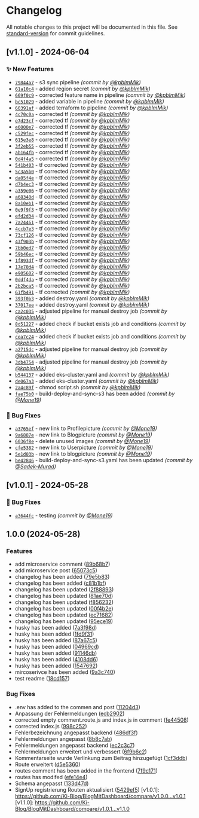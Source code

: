 # Changelog

All notable changes to this project will be documented in this file. See [standard-version](https://github.com/conventional-changelog/standard-version) for commit guidelines.

## [v1.1.0] - 2024-06-04
### :sparkles: New Features
- [`79844a7`](https://github.com/Ki-Blog/BlogMitDashboard/commit/79844a70873396f1bb9d966f323de3e4acacb125) - s3 sync pipeline *(commit by [@kpblmMik](https://github.com/kpblmMik))*
- [`61a10c4`](https://github.com/Ki-Blog/BlogMitDashboard/commit/61a10c4b4aab608db8f421754e1836a85b5a7e0c) - added region secret *(commit by [@kpblmMik](https://github.com/kpblmMik))*
- [`669f0c9`](https://github.com/Ki-Blog/BlogMitDashboard/commit/669f0c9bbb2a1055170380b57e0431f62bfe87fc) - corrected feature name in pipeline *(commit by [@kpblmMik](https://github.com/kpblmMik))*
- [`bc51029`](https://github.com/Ki-Blog/BlogMitDashboard/commit/bc510298ed49389b0bd3b4571cae5095cbda63cf) - added variable in pipeline *(commit by [@kpblmMik](https://github.com/kpblmMik))*
- [`60391af`](https://github.com/Ki-Blog/BlogMitDashboard/commit/60391afc7aa9a692bb9a3497310a8ba80cdb727b) - added terraform to pipeline *(commit by [@kpblmMik](https://github.com/kpblmMik))*
- [`4c70c0a`](https://github.com/Ki-Blog/BlogMitDashboard/commit/4c70c0a4db632e0f8822fd9f0307c53187783367) - corrected tf *(commit by [@kpblmMik](https://github.com/kpblmMik))*
- [`e7d23cf`](https://github.com/Ki-Blog/BlogMitDashboard/commit/e7d23cfe66a87d6900241080de961d226d8d1f72) - corrected tf *(commit by [@kpblmMik](https://github.com/kpblmMik))*
- [`e6000e7`](https://github.com/Ki-Blog/BlogMitDashboard/commit/e6000e760073cb0c4d6eb986690ce60b8742a2a9) - corrected tf *(commit by [@kpblmMik](https://github.com/kpblmMik))*
- [`c529fec`](https://github.com/Ki-Blog/BlogMitDashboard/commit/c529fec7da38b7796f85146cd5aa4f00faee4caf) - corrected tf *(commit by [@kpblmMik](https://github.com/kpblmMik))*
- [`615e3e8`](https://github.com/Ki-Blog/BlogMitDashboard/commit/615e3e887c6837151cbf48ff637c3b2081ca3f8b) - corrected tf *(commit by [@kpblmMik](https://github.com/kpblmMik))*
- [`3f2eb55`](https://github.com/Ki-Blog/BlogMitDashboard/commit/3f2eb55813539da624b31bb83b06a3fb0652ed36) - corrected tf *(commit by [@kpblmMik](https://github.com/kpblmMik))*
- [`ab164fb`](https://github.com/Ki-Blog/BlogMitDashboard/commit/ab164fb5225978c9f4135c6fe0d04f6b24b8dc94) - corrected tf *(commit by [@kpblmMik](https://github.com/kpblmMik))*
- [`0d4f4a5`](https://github.com/Ki-Blog/BlogMitDashboard/commit/0d4f4a5b8d766bf2b9272854ce9ebd8dd087ba2f) - corrected tf *(commit by [@kpblmMik](https://github.com/kpblmMik))*
- [`541b403`](https://github.com/Ki-Blog/BlogMitDashboard/commit/541b403fc3e8bbd3e495550123fa6fe68c39d200) - tf corrected *(commit by [@kpblmMik](https://github.com/kpblmMik))*
- [`5c3a5b0`](https://github.com/Ki-Blog/BlogMitDashboard/commit/5c3a5b025a2d728706719fa7ea38dd2d335e65d2) - tf corrected *(commit by [@kpblmMik](https://github.com/kpblmMik))*
- [`da05f4e`](https://github.com/Ki-Blog/BlogMitDashboard/commit/da05f4e7dab1ec0b1176217c2df119eadef20ce0) - tf corrected *(commit by [@kpblmMik](https://github.com/kpblmMik))*
- [`d7b4ec3`](https://github.com/Ki-Blog/BlogMitDashboard/commit/d7b4ec349d9249235d473284e865dfca3f5b065d) - tf corrected *(commit by [@kpblmMik](https://github.com/kpblmMik))*
- [`a359e06`](https://github.com/Ki-Blog/BlogMitDashboard/commit/a359e061902915cff630e9baa436fae6915cb956) - tf corrected *(commit by [@kpblmMik](https://github.com/kpblmMik))*
- [`a68340d`](https://github.com/Ki-Blog/BlogMitDashboard/commit/a68340de8355a0915ea534c9fb9efdc2cd56855f) - tf corrected *(commit by [@kpblmMik](https://github.com/kpblmMik))*
- [`8a10eb1`](https://github.com/Ki-Blog/BlogMitDashboard/commit/8a10eb1a1ada6b7b22643f14a938602b308fb6de) - tf corrected *(commit by [@kpblmMik](https://github.com/kpblmMik))*
- [`0e9f9f3`](https://github.com/Ki-Blog/BlogMitDashboard/commit/0e9f9f3cfa808e9e1ed5381fef9fd4f9e8ef1a43) - tf corrected *(commit by [@kpblmMik](https://github.com/kpblmMik))*
- [`efd2d34`](https://github.com/Ki-Blog/BlogMitDashboard/commit/efd2d34e98fe9468fe792723582eacf48e23fde2) - tf corrected *(commit by [@kpblmMik](https://github.com/kpblmMik))*
- [`7a24461`](https://github.com/Ki-Blog/BlogMitDashboard/commit/7a24461b45c892fc7e33bbe2e7b01533632b0f6c) - tf corrected *(commit by [@kpblmMik](https://github.com/kpblmMik))*
- [`4ccb7e3`](https://github.com/Ki-Blog/BlogMitDashboard/commit/4ccb7e31355ee0e6044de5184875cac8a04db117) - tf corrected *(commit by [@kpblmMik](https://github.com/kpblmMik))*
- [`73cf126`](https://github.com/Ki-Blog/BlogMitDashboard/commit/73cf1269cfa8cfc2b54f8ee62eadeed9693b0add) - tf corrected *(commit by [@kpblmMik](https://github.com/kpblmMik))*
- [`43f903b`](https://github.com/Ki-Blog/BlogMitDashboard/commit/43f903b39eb262d5542987a7b3c3b3ff194cb44e) - tf corrected *(commit by [@kpblmMik](https://github.com/kpblmMik))*
- [`7bb0ed7`](https://github.com/Ki-Blog/BlogMitDashboard/commit/7bb0ed7b8a56f6daedb47f564443476626105364) - tf corrected *(commit by [@kpblmMik](https://github.com/kpblmMik))*
- [`59b46ec`](https://github.com/Ki-Blog/BlogMitDashboard/commit/59b46eca981d57be6a49b4569fe011e078acc105) - tf corrected *(commit by [@kpblmMik](https://github.com/kpblmMik))*
- [`1f893df`](https://github.com/Ki-Blog/BlogMitDashboard/commit/1f893dfceafe882a379f2756f261b56f7649320c) - tf corrected *(commit by [@kpblmMik](https://github.com/kpblmMik))*
- [`17e70d4`](https://github.com/Ki-Blog/BlogMitDashboard/commit/17e70d49356ee7bd456378ed2cc635cc111ec671) - tf corrected *(commit by [@kpblmMik](https://github.com/kpblmMik))*
- [`e905602`](https://github.com/Ki-Blog/BlogMitDashboard/commit/e9056028994dd13c659eb27846671b008ffc7f5d) - tf corrected *(commit by [@kpblmMik](https://github.com/kpblmMik))*
- [`0ddf4da`](https://github.com/Ki-Blog/BlogMitDashboard/commit/0ddf4dae278a315139aa6691bf7d67435d5df981) - tf corrected *(commit by [@kpblmMik](https://github.com/kpblmMik))*
- [`2b2bca5`](https://github.com/Ki-Blog/BlogMitDashboard/commit/2b2bca5acdd140e02855410ceb59e1fdf946cb16) - tf corrected *(commit by [@kpblmMik](https://github.com/kpblmMik))*
- [`61fb491`](https://github.com/Ki-Blog/BlogMitDashboard/commit/61fb4914528c4f332872085f9b03367118302e61) - tf corrected *(commit by [@kpblmMik](https://github.com/kpblmMik))*
- [`393f0b3`](https://github.com/Ki-Blog/BlogMitDashboard/commit/393f0b370e327a5e6d0059c3bc3e9843713aea0f) - added destroy.yaml *(commit by [@kpblmMik](https://github.com/kpblmMik))*
- [`37017ee`](https://github.com/Ki-Blog/BlogMitDashboard/commit/37017ee11e0f80d3573adf7a1d9d6dbee944d548) - added destroy.yaml *(commit by [@kpblmMik](https://github.com/kpblmMik))*
- [`ca2c035`](https://github.com/Ki-Blog/BlogMitDashboard/commit/ca2c035ca252293a29d540da13dce7f60a3eac29) - adjusted pipeline for manual destroy job *(commit by [@kpblmMik](https://github.com/kpblmMik))*
- [`8d51227`](https://github.com/Ki-Blog/BlogMitDashboard/commit/8d5122740f123c96d4f34a213bb32eff123ccc86) - added check if bucket exists job and conditions *(commit by [@kpblmMik](https://github.com/kpblmMik))*
- [`cea7c24`](https://github.com/Ki-Blog/BlogMitDashboard/commit/cea7c2458b88fa7c4f20534b8c08e5cdd4d5a499) - added check if bucket exists job and conditions *(commit by [@kpblmMik](https://github.com/kpblmMik))*
- [`a2715dc`](https://github.com/Ki-Blog/BlogMitDashboard/commit/a2715dc7d583a24df3779d8d424d7207a3681191) - adjusted pipeline for manual destroy job *(commit by [@kpblmMik](https://github.com/kpblmMik))*
- [`3db4754`](https://github.com/Ki-Blog/BlogMitDashboard/commit/3db475488b9eb5d75cb97d1b51afedc6ee6f54d4) - adjusted pipeline for manual destroy job *(commit by [@kpblmMik](https://github.com/kpblmMik))*
- [`b544137`](https://github.com/Ki-Blog/BlogMitDashboard/commit/b544137a9de7dde286590be260665a22e3b6ea70) - added eks-cluster.yaml and *(commit by [@kpblmMik](https://github.com/kpblmMik))*
- [`de067a3`](https://github.com/Ki-Blog/BlogMitDashboard/commit/de067a3bdd054bb7f52f857817b43c17f69315b5) - added eks-cluster.yaml *(commit by [@kpblmMik](https://github.com/kpblmMik))*
- [`2a4c89f`](https://github.com/Ki-Blog/BlogMitDashboard/commit/2a4c89fa8eadaa5506f5f2a64d8a938b0ffee467) - chmod script.sh *(commit by [@kpblmMik](https://github.com/kpblmMik))*
- [`fae75b0`](https://github.com/Ki-Blog/BlogMitDashboard/commit/fae75b05c99fa14afb6958f9493b0ccd829e9f05) - build-deploy-and-sync-s3 has been added *(commit by [@Mone19](https://github.com/Mone19))*

### :bug: Bug Fixes
- [`a3765ef`](https://github.com/Ki-Blog/BlogMitDashboard/commit/a3765ef71e4dea55a0e7a2d8efcbe22df4c23cfd) - new link to Profilepicture *(commit by [@Mone19](https://github.com/Mone19))*
- [`9a6887e`](https://github.com/Ki-Blog/BlogMitDashboard/commit/9a6887e1e5a1749e3523ea59c1aab4b59fdf6827) - new link to Blogpicture *(commit by [@Mone19](https://github.com/Mone19))*
- [`6036f8e`](https://github.com/Ki-Blog/BlogMitDashboard/commit/6036f8e32671efb814e844e3ad686086336f73af) - delete unused images *(commit by [@Mone19](https://github.com/Mone19))*
- [`cfe5382`](https://github.com/Ki-Blog/BlogMitDashboard/commit/cfe5382d34cdcff1f3998e2a92fb3d07279432bb) - new link to Userpicture *(commit by [@Mone19](https://github.com/Mone19))*
- [`5e1d03b`](https://github.com/Ki-Blog/BlogMitDashboard/commit/5e1d03b450883706caf6fd4e4652efcc70d56367) - new link to blogpicture *(commit by [@Mone19](https://github.com/Mone19))*
- [`be42846`](https://github.com/Ki-Blog/BlogMitDashboard/commit/be4284644f110bc61b09a575d0a7c719f8db675f) - build-deploy-and-sync-s3.yaml has been updated *(commit by [@Sadek-Murad](https://github.com/Sadek-Murad))*


## [v1.0.1] - 2024-05-28
### :bug: Bug Fixes
- [`a3644fc`](https://github.com/Ki-Blog/BlogMitDashboard/commit/a3644fca9b978bcaad8f53aacf2978daa0702ca1) - testing *(commit by [@Mone19](https://github.com/Mone19))*


## 1.0.0 (2024-05-28)


### Features

* add microservice comment ([89b68b7](https://github.com/Ki-Blog/BlogMitDashboard/commit/89b68b7c4d2ddc3a08d86ce57a87ffb6f1a96203))
* add microservice post ([65073c5](https://github.com/Ki-Blog/BlogMitDashboard/commit/65073c58c33f6fc45def7f383b04313cb747abde))
* changelog has been added ([79e5b83](https://github.com/Ki-Blog/BlogMitDashboard/commit/79e5b837ccafcb562ac3c43b7b57df7271241484))
* changelog has been added ([c81b1bf](https://github.com/Ki-Blog/BlogMitDashboard/commit/c81b1bf3460b823d21e71a3fe101e4be60ddcd4c))
* changelog has been updated ([2f88893](https://github.com/Ki-Blog/BlogMitDashboard/commit/2f88893a0fd47d8c786f70c1842ceeca12cc4289))
* changelog has been updated ([81ae70d](https://github.com/Ki-Blog/BlogMitDashboard/commit/81ae70d42047e937e9f9dab35ab9a3c903ee0b6d))
* changelog has been updated ([f856232](https://github.com/Ki-Blog/BlogMitDashboard/commit/f856232f43c1b16716bf785bd04f5b51a3d906e1))
* changelog has been updated ([00f4b2e](https://github.com/Ki-Blog/BlogMitDashboard/commit/00f4b2ebadb18a5d93e507433e49b707b0013db0))
* changelog has been updated ([ec71682](https://github.com/Ki-Blog/BlogMitDashboard/commit/ec71682a2134572954f141323d6c62b1c8b37e65))
* changelog has been updated ([95ece19](https://github.com/Ki-Blog/BlogMitDashboard/commit/95ece19c2a13115a823ed821be2b08fe810beb55))
* husky has been added ([7a3f98d](https://github.com/Ki-Blog/BlogMitDashboard/commit/7a3f98d289691cf186413e1577ee1b84502f3372))
* husky has been added ([1fd9f31](https://github.com/Ki-Blog/BlogMitDashboard/commit/1fd9f316f4fb5001aa54283a8093d61eac8caa0e))
* husky has been added ([87a67c5](https://github.com/Ki-Blog/BlogMitDashboard/commit/87a67c5bdef8f4c1d4527b6cd0a6a82e39cc8d61))
* husky has been added ([04969cd](https://github.com/Ki-Blog/BlogMitDashboard/commit/04969cdc45fbeeb783cb2ae112875cb515fce197))
* husky has been added ([91146db](https://github.com/Ki-Blog/BlogMitDashboard/commit/91146db8123ca891f91d7e119b9bbd1d4d9c05a2))
* husky has been added ([4108dd6](https://github.com/Ki-Blog/BlogMitDashboard/commit/4108dd6fe7caec75078d987be071865976a66a9b))
* husky has been added ([1547692](https://github.com/Ki-Blog/BlogMitDashboard/commit/15476923b6b843d919981fa0e38a1ea5191f71ef))
* mircoserivce has been added ([9a3c740](https://github.com/Ki-Blog/BlogMitDashboard/commit/9a3c74062bb24a93182d8ce7b2e6712f91466e88))
* test readme ([18cd157](https://github.com/Ki-Blog/BlogMitDashboard/commit/18cd157d0d1ffe57798444ca701e1467a2908a0b))


### Bug Fixes

* .env has added to the commen and post ([11204d3](https://github.com/Ki-Blog/BlogMitDashboard/commit/11204d3422f12b8dc2432f201754d07b23eca3c1))
* Anpassung der Fehlermeldungen ([ecb2902](https://github.com/Ki-Blog/BlogMitDashboard/commit/ecb2902927b79b1fc2a415b531fe9a15c4e30b88))
* corrected empty comment.route.js and index.js in comment ([fe44508](https://github.com/Ki-Blog/BlogMitDashboard/commit/fe44508aa9bc48963cc56d2e1922be2d5494a475))
* corrected index.js ([998c252](https://github.com/Ki-Blog/BlogMitDashboard/commit/998c252d12b84a875a17c0266d0a0da6c5714db6))
* Fehlerbezeichnung  angepasst backend ([486df3f](https://github.com/Ki-Blog/BlogMitDashboard/commit/486df3fc29a171243299eab24c5e00c0f472a314))
* Fehlermeldungen angepasst ([8b8c7ab](https://github.com/Ki-Blog/BlogMitDashboard/commit/8b8c7ab6571673b9fb38ecdf8296a3e3ab5ef421))
* Fehlermeldungen angepasst backend ([ec2c3c7](https://github.com/Ki-Blog/BlogMitDashboard/commit/ec2c3c7fede02fd454224e9c0538f20dffaf9755))
* Fehlermeldungen erweitert und verbessert ([6f9b6c2](https://github.com/Ki-Blog/BlogMitDashboard/commit/6f9b6c2fbf570ca407f1e73038129c9fbe9cd489))
* Kommentarseite wurde Verlinkung zum Beitrag hinzugefügt ([1cf3ddb](https://github.com/Ki-Blog/BlogMitDashboard/commit/1cf3ddb0c28e91f554c2eee87faaa792ea17bb37))
* Route erweitert ([d5e5360](https://github.com/Ki-Blog/BlogMitDashboard/commit/d5e536050bf35c2b338a252b7596b4d463710a1a))
* routes comment has been added in the frontend ([7f9c171](https://github.com/Ki-Blog/BlogMitDashboard/commit/7f9c1712b1ee5b809ba0dbc9b2b794e57ea20064))
* routes has modifed ([efe14e4](https://github.com/Ki-Blog/BlogMitDashboard/commit/efe14e49ab32f2dab0531535e47e32e30bbb243a))
* Schema angepasst ([133d47d](https://github.com/Ki-Blog/BlogMitDashboard/commit/133d47da8fb400b856a2764803eb3b18526facc8))
* SignUp registrierung Routen aktualisiert ([5429ef5](https://github.com/Ki-Blog/BlogMitDashboard/commit/5429ef5022eb36eb4bf0a768a4fd078c9220bdbd))
[v1.0.1]: https://github.com/Ki-Blog/BlogMitDashboard/compare/v1.0.0...v1.0.1
[v1.1.0]: https://github.com/Ki-Blog/BlogMitDashboard/compare/v1.0.1...v1.1.0
